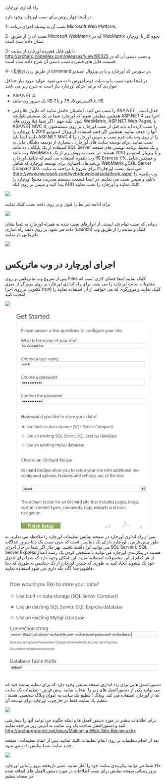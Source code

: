 راه اندازی اورچارد 

در اینجا چهار روش برای نصب اورچارد وجود دارد. 

1-	نصب آن به وسیله اجرای برنامه Microsoft Web Platform.

2-	نصب آن را از طریق Microsoft WebMatrix که در WebMatrix نحوه کار با اورچارد نشان داده شده است.

3-	دانلود فایل فشرده اورچارد از سایت http://orchard.codeplex.com/releases/view/90325 و نصب دستی آن که در قسمت فایل های فشرده نصب دستی آن شرح داده شده است.

4-	 ( [Enlist](Setting-up-a-source-enlistment) از طریق زدن command  در سورس کد اورچارد و یا در ویژوال استدیو.

در اینجا نحوه نصب با وب پلت فرم آموزش داده می شود.
موارد مورد نیاز
حداقل مواردی که برای اجرای اورچارد نیاز است به شرح زیر می باشد:
* ASP.NET 4 
* یک سرور وب مانند IIS اکسپرس 8، 7.5 و یا 7.x. IIS
-	وقتی iis  را نصب می کنید، اطمینان حاصل نمایید که ماژول ASP.NET فعال است . همچنین مطمئن شوید که اورچارد شما در یک سیستم یکپارچه ASP.NET 4 اجرا می شود.
نکته مهم : اگر شما قبلا ورژن های WebMatrix, ASP.NET Web Pages,  یا  ASP.NET MVC 4, را نصب کرده اید باید قبل از نصب اورچارد بر روی سیستمتون آنها را حذف نمایید.
همچنین اگر قصد استفاده  از ویژال استودیو 2010 با اورچارد را دارید ابتدا باید ASP.NET MVC 4 را از روی وب پلت فرم نصب و سپس اورچارد را نصب نمایید. 
برای توسعه سایت های اورچارد ، بسیاری از توسعه دهنگان مایل به استفاده از یک پایگاه داده مانند SQL Server و یک محیط برنامه نویسی های صفحه وب مانند WebMatrix  و یا ویژوال استودیو 2010 هستند.
در نصب به روش زیر از یک وب پلتفرم استفاده می کنیم که شامل اورچارد IIS Express 7.5, و همچنین شامل برنامه های اختیاری برای توسعه اورچارد که شامل  WebMatrix  و SQL Server Compact 4.0. می شود.
نصب اورچارد#
برای شروع با مراجعه به سایت (http://www.microsoft.com/web/downloads/platform.aspx) وب پلتفرم را دانلود و سپس نصب می نماییم.
در اینجا قسمت سیستم مدیریت محتوا اورچارد را پیدا کنید و سپس بر روی کیلد ADD کلیک نمایید و اورچارد را نصب نمایید.

![](../Upload/screenshots_675/webpi_install_675.png)

برای ادامه شرایط را قبول و بر روی دکمه نصب کلیک نمایید.

![](../Upload/screenshots_675/Install_acceptterms.png)

زمانی که نصب تمام شد لیستی از ابزارهای نصب شده به همراه اورچارد به شما نشان داده می شود. بر روی دکمه راه اندازی (Launch) کلیک  و سایت را از طریق وب ماتریکس باز نمایید.

![](../Upload/screenshots_675/Install_success.png)

# اجرای اورچارد در وب ماتریکس
پس از شروع وب ماتریکس بر روی Files کلیک نمایید اینجا فضای کاری است که محتویات سایت اورچارد را می بینید.
برای راه اندازی اورچارد بر روی مرورگر از منوی کشویی بر روی اجرا (run) کلیک نمایید و مرورگری که می خواهید از آن استفاده نمایید را انتخاب کنید.

![](../Upload/screenshots_675/launch_Orchard_WebMatrix_675.png)

![](../Upload/screenshots/get_started_dialog_1.png)

پس از راه اندازی اورچارد در صفحه نمایش تنظیمات اورچارد را ملاحظه می نمایید.
به طور پیش فرض ، اورچارد دارای یک دیتابیس است که بدون نصب یک دیتا سرور جداگانه می توانید آنرا داشته باشید.
بهر حال اگر شما در حال اجرای SQL Server  یا  SQL Server Expressهستید در پیکربندی اورچارد می توانید با مشخص کردن یک رشته اتصال از هر کدام از این محصولات استفاده نمایید.
این امکان وجود دارد که شما برای جدول خود یک پیشوند ایجاد کنید به طوری که چندین اورچارد از یک دیتابیس به طوری که دیتا هاشون جدا گانه نگه داری می شود استفاده نمایید.

![](../Upload/screenshots_85/setup_sqlserver.png)


دستورالعمل هایی برای راه اندازی صفحه نمایش وجود دارد که  برای تنظیم  سایت خود که می توانید یکی از دستورالعمل های زیر را انتخاب نمایید.
پیش فرض : تنظیمات یک سایت که از اورچارد استفاده می کند.
وبلاگ : تنظیم یک سایت به عنوان وبلاگ شخصی.
هسته : تنظیم یک سایت فقط در چارچوب اورچارد برای توسعه آن.

![](../Upload/screenshots/get_started_recipe.png) 

برای اطلاعات بیشتر در مورد دستورالعمل ها و اینکه چگونه می توانید آنها را سفارشی کنید و دستورالعمل ساخت یک وب سایت به آدرس زیر مراجعه نمایید.
http://orchardproject.net/docs/Making-a-Web-Site-Recipe.ashx

بعد از انجام  تنظیمات بر روی اتمام تنظیمات کلیک نمایید. پس از اتمام تنظیمات  ، صفحه جدید سایت شما نمایش داده می شود.

![](../Upload/screenshots_675/playground_new_page_675_1.png)

حالا شما می توانید پیکربندی سایت خود را آغاز نمایید.
تغییر تاریخچه
بروز رسانی اورچارد
بروز رسانی صفحه نمایش برای نصب
اطلاعات در مورد دستور العمل های اضافه شده در صفحه تنظیم 